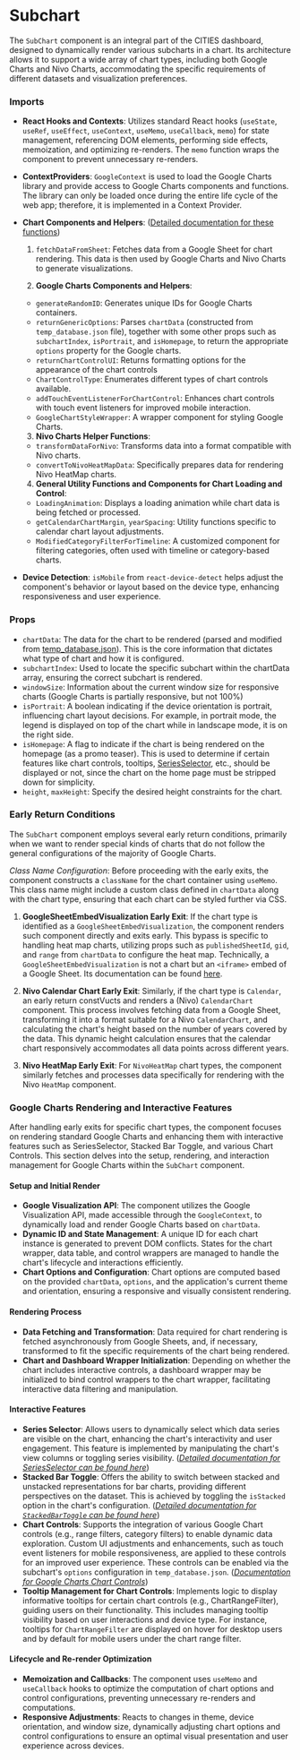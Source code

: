 # Subchart

The `SubChart` component is an integral part of the CITIES dashboard, designed to dynamically render various subcharts in a chart. Its architecture allows it to support a wide array of chart types, including both Google Charts and Nivo Charts, accommodating the specific requirements of different datasets and visualization preferences. 

### Imports
- **React Hooks and Contexts**: Utilizes standard React hooks (`useState`, `useRef`, `useEffect`, `useContext`, `useMemo`, `useCallback`, `memo`) for state management, referencing DOM elements, performing side effects, memoization, and optimizing re-renders. The `memo` function wraps the component to prevent unnecessary re-renders.
- **ContextProviders**: `GoogleContext` is used to load the Google Charts library and provide access to Google Charts components and functions. The library can only be loaded once during the entire life cycle of the web app; therefore, it is implemented in a Context Provider.
- **Chart Components and Helpers**: ([Detailed documentation for these functions](../readme.md))
  1.  `fetchDataFromSheet`: Fetches data from a Google Sheet for chart rendering. This data is then used by Google Charts and Nivo Charts to generate visualizations.

  2. **Google Charts Components and Helpers**:
   - `generateRandomID`: Generates unique IDs for Google Charts containers.
   - `returnGenericOptions`: Parses `chartData` (constructed from `temp_database.json` file), together with some other props such as `subchartIndex`, `isPortrait`, and `isHomepage`, to return the appropriate `options` property for the Google charts.
   - `returnChartControlUI`: Returns formatting options for the appearance of the chart controls
   - `ChartControlType`: Enumerates different types of chart controls available.
   - `addTouchEventListenerForChartControl`: Enhances chart controls with touch event listeners for improved mobile interaction.
   - `GoogleChartStyleWrapper`: A wrapper component for styling Google Charts.
  
  3. **Nivo Charts Helper Functions**:
   - `transformDataForNivo`: Transforms data into a format compatible with Nivo charts.
   - `convertToNivoHeatMapData`: Specifically prepares data for rendering Nivo HeatMap charts.
  
  4. **General Utility Functions and Components for Chart Loading and Control**:
   - `LoadingAnimation`: Displays a loading animation while chart data is being fetched or processed.
   - `getCalendarChartMargin`, `yearSpacing`: Utility functions specific to calendar chart layout adjustments.
   - `ModifiedCategoryFilterForTimeline`: A customized component for filtering categories, often used with timeline or category-based charts.
- **Device Detection**: `isMobile` from `react-device-detect` helps adjust the component's behavior or layout based on the device type, enhancing responsiveness and user experience.

### Props
- `chartData`: The data for the chart to be rendered (parsed and modified from [temp_database.json](../../temp_database.json)). This is the core information that dictates what type of chart and how it is configured.
- `subchartIndex`: Used to locate the specific subchart within the chartData array, ensuring the correct subchart is rendered.
- `windowSize`: Information about the current window size for responsive charts (Google Charts is partially responsive, but not 100%)
- `isPortrait`: A boolean indicating if the device orientation is portrait, influencing chart layout decisions. For example, in portrait mode, the legend is displayed on top of the chart while in landscape mode, it is on the right side.
- `isHomepage`: A flag to indicate if the chart is being rendered on the homepage (as a promo teaser). This is used to determine if certain features like chart controls, tooltips, [SeriesSelector](./SubchartUtils/SeriesSelector.jsx), etc., should be displayed or not, since the chart on the home page must be stripped down for simplicity.
- `height`, `maxHeight`: Specify the desired height constraints for the chart.

### Early Return Conditions
The `SubChart` component employs several early return conditions, primarily when we want to render special kinds of charts that do not follow the general configurations of the majority of Google Charts.

*Class Name Configuration*: Before proceeding with the early exits, the component constructs a `className` for the chart container using `useMemo`. This class name might include a custom class defined in `chartData` along with the chart type, ensuring that each chart can be styled further via CSS.

1. **GoogleSheetEmbedVisualization Early Exit**: If the chart type is identified as a `GoogleSheetEmbedVisualization`, the component renders such component directly and exits early. This bypass is specific to handling heat map charts, utilizing props such as `publishedSheetId`, `gid`, and `range` from `chartData` to configure the heat map. Technically, a `GoogleSheetEmbedVisualization` is not a chart but an `<iframe>` embed of a Google Sheet. Its documentation can be found [here](../README.md#googlesheetembedvisualizationjsx).

2. **Nivo Calendar Chart Early Exit**: Similarly, if the chart type is `Calendar`, an early return constVucts and renders a (Nivo) `CalendarChart` component. This process involves fetching data from a Google Sheet, transforming it into a format suitable for a Nivo `CalendarChart`, and calculating the chart's height based on the number of years covered by the data. This dynamic height calculation ensures that the calendar chart responsively accommodates all data points across different years.

3. **Nivo HeatMap Early Exit**: For `NivoHeatMap` chart types, the component similarly fetches and processes data specifically for rendering with the Nivo `HeatMap` component. 

### Google Charts Rendering and Interactive Features
After handling early exits for specific chart types, the component focuses on rendering standard Google Charts and enhancing them with interactive features such as SeriesSelector, Stacked Bar Toggle, and various Chart Controls. This section delves into the setup, rendering, and interaction management for Google Charts within the `SubChart` component.

#### Setup and Initial Render
- **Google Visualization API**: The component utilizes the Google Visualization API, made accessible through the `GoogleContext`, to dynamically load and render Google Charts based on `chartData`.
- **Dynamic ID and State Management**: A unique ID for each chart instance is generated to prevent DOM conflicts. States for the chart wrapper, data table, and control wrappers are managed to handle the chart's lifecycle and interactions efficiently.
- **Chart Options and Configuration**: Chart options are computed based on the provided `chartData`, `options`, and the application's current theme and orientation, ensuring a responsive and visually consistent rendering.

#### Rendering Process
- **Data Fetching and Transformation**: Data required for chart rendering is fetched asynchronously from Google Sheets, and, if necessary, transformed to fit the specific requirements of the chart being rendered.
- **Chart and Dashboard Wrapper Initialization**: Depending on whether the chart includes interactive controls, a dashboard wrapper may be initialized to bind control wrappers to the chart wrapper, facilitating interactive data filtering and manipulation.

#### Interactive Features
- **Series Selector**: Allows users to dynamically select which data series are visible on the chart, enhancing the chart's interactivity and user engagement. This feature is implemented by manipulating the chart's view columns or toggling series visibility. ([*Detailed documentation for SeriesSelector can be found here*](./SubchartUtils/README.md))
- **Stacked Bar Toggle**: Offers the ability to switch between stacked and unstacked representations for bar charts, providing different perspectives on the dataset. This is achieved by toggling the `isStacked` option in the chart's configuration. ([*Detailed documentation for `StackedBarToggle` can be found here*](./SubchartUtils/README.md))
- **Chart Controls**: Supports the integration of various Google Chart controls (e.g., range filters, category filters) to enable dynamic data exploration. Custom UI adjustments and enhancements, such as touch event listeners for mobile responsiveness, are applied to these controls for an improved user experience. These controls can be enabled via the subchart's `options` configuration in `temp_database.json`. ([*Documentation for Google Charts Chart Controls*](https://developers.google.com/chart/interactive/docs/gallery/controls))
- **Tooltip Management for Chart Controls**: Implements logic to display informative tooltips for certain chart controls (e.g., ChartRangeFilter), guiding users on their functionality. This includes managing tooltip visibility based on user interactions and device type. For instance, tooltips for `ChartRangeFilter` are displayed on hover for desktop users and by default for mobile users under the chart range filter.

#### Lifecycle and Re-render Optimization
- **Memoization and Callbacks**: The component uses `useMemo` and `useCallback` hooks to optimize the computation of chart options and control configurations, preventing unnecessary re-renders and computations.
- **Responsive Adjustments**: Reacts to changes in theme, device orientation, and window size, dynamically adjusting chart options and control configurations to ensure an optimal visual presentation and user experience across devices.